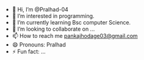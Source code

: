 - 👋 Hi, I’m @Pralhad-04
- 👀 I’m interested in programming. 
- 🌱 I’m currently learning Bsc computer Science. 
- 💞️ I’m looking to collaborate on ...
- 📫 How to reach me pankajhodage03@gmail.com
- 😄 Pronouns: Pralhad
- ⚡ Fun fact: ...

<!---
Pralhad-04/Pralhad-04 is a ✨ special ✨ repository because its `README.md` (this file) appears on your GitHub profile.
You can click the Preview link to take a look at your changes.
--->

